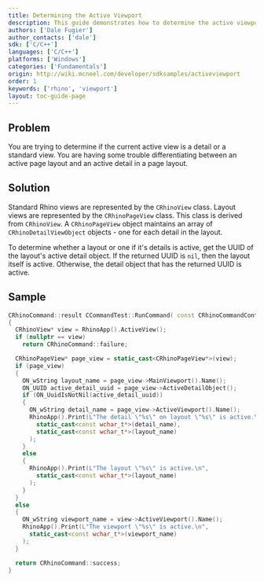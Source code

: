 ```yaml
---
title: Determining the Active Viewport
description: This guide demonstrates how to determine the active viewport using C/C++.
authors: ['Dale Fugier']
author_contacts: ['dale']
sdk: ['C/C++']
languages: ['C/C++']
platforms: ['Windows']
categories: ['Fundamentals']
origin: http://wiki.mcneel.com/developer/sdksamples/activeviewport
order: 1
keywords: ['rhino', 'viewport']
layout: toc-guide-page
---
```


 
## Problem

You are trying to determine if the current active view is a detail or a standard view.  You are having some trouble differentiating between an active page layout and an active detail in a page layout.

## Solution

Standard Rhino views are represented by the `CRhinoView` class.  Layout views are represented by the `CRhinoPageView` class.  This class is derived from `CRhinoView`.  A `CRhinoPageView` object maintains an array of `CRhinoDetailViewObject` objects - one for each detail in the layout.

To determine whether a layout or one if it's details is active, get the UUID of the layout's active detail object.  If the returned UUID is `nil`, then the layout itself is active.  Otherwise, the detail object that has the returned UUID is active.

## Sample

```cpp
CRhinoCommand::result CCommandTest::RunCommand( const CRhinoCommandContext& context )
{
  CRhinoView* view = RhinoApp().ActiveView();
  if (nullptr == view)
    return CRhinoCommand::failure;

  CRhinoPageView* page_view = static_cast<CRhinoPageView*>(view);
  if (page_view)
  {
    ON_wString layout_name = page_view->MainViewport().Name();
    ON_UUID active_detail_uuid = page_view->ActiveDetailObject();
    if (ON_UuidIsNotNil(active_detail_uuid))
    {
      ON_wString detail_name = page_view->ActiveViewport().Name();
      RhinoApp().Print(L"The detail \"%s\" on layout \"%s\" is active.\n", 
        static_cast<const wchar_t*>(detail_name), 
        static_cast<const wchar_t*>(layout_name)
      );
    }
    else
    {
      RhinoApp().Print(L"The layout \"%s\" is active.\n", 
        static_cast<const wchar_t*>(layout_name)
      );
    }
  }
  else
  {
    ON_wString viewport_name = view->ActiveViewport().Name();
    RhinoApp().Print(L"The viewport \"%s\" is active.\n", 
      static_cast<const wchar_t*>(viewport_name)
    );
  }

  return CRhinoCommand::success;
}
```
